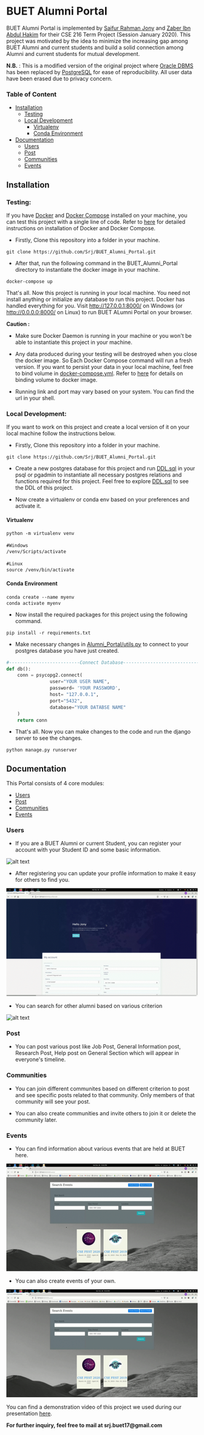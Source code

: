 # BUET Alumni Portal

BUET Alumni Portal is implemented by [Saifur Rahman Jony](https://github.com/Srj/) and [Zaber Ibn Abdul Hakim](https://github.com/zaber666) for their CSE 216 Term Project (Session January 2020). This project was motivated by the idea to minimize the increasing gap among BUET Alumni and current students and build a solid connection among Alumni and current students for mutual development. 

__N.B.__ : This is a modified version of the original project where [Oracle DBMS](https://www.oracle.com/database/) has been replaced by [PostgreSQL](https://www.postgresql.org/) for ease of reproducibility. All user data have been erased due to privacy concern. 

### Table of Content
* [Installation](https://github.com/Srj/BUET_Alumni_Portal/blob/master/README.md#installation)
    - [Testing](https://github.com/Srj/BUET_Alumni_Portal#testing)
    - [Local Development](https://github.com/Srj/BUET_Alumni_Portal#local-development)
        - [Virtualenv](https://github.com/Srj/BUET_Alumni_Portal#virtualenv)
        - [Conda Environment](https://github.com/Srj/BUET_Alumni_Portal#conda-environment)
* [Documentation](https://github.com/Srj/BUET_Alumni_Portal#documentation)
    * [Users](https://github.com/Srj/BUET_Alumni_Portal#users)
    * [Post](https://github.com/Srj/BUET_Alumni_Portal#post)
    * [Communities](https://github.com/Srj/BUET_Alumni_Portal#communities)
    * [Events](https://github.com/Srj/BUET_Alumni_Portal#events)

## Installation

### Testing:
If you have [Docker](https://www.docker.com/) and [Docker Compose](https://docs.docker.com/compose/) installed on your machine, you can test this project with a single line of code. Refer to [here](https://docs.docker.com/docker-for-windows/install/) for detailed instructions on installation of Docker and Docker Compose.

* Firstly, Clone this repository into a folder in your machine.

````
git clone https://github.com/Srj/BUET_Alumni_Portal.git
````

* After that, run the following command in the BUET_Alumni_Portal directory to instantiate the docker image in your machine.

````
docker-compose up
````

That's all. Now this project is running in your local machine. You need not install anything or initialize any database to run this project. Docker has handled everything for you. Visit http://127.0.0.1:8000/ on Windows (or http://0.0.0.0:8000/ on Linux) to run BUET ALumni Portal on your browser. 


__Caution :__ 
* Make sure Docker Daemon is running in your machine or you won't be able to instantiate this project in your machine.

* Any data produced during your testing will be destroyed when you close the docker image. So Each Docker Compose command will run a fresh version. If you want to persist your data in your local machine, feel free to bind volume in [docker-compose.yml](https://github.com/Srj/BUET_Alumni_Portal/blob/master/docker-compose.yml). Refer to [here](https://docs.docker.com/storage/volumes/#use-a-volume-with-docker-compose) for details on binding volume to docker image.

* Running link and port may vary based on your system. You can find the url in your shell.

### Local Development:
If you want to work on this project and create a local version of it on your local machine follow the instructions below.

* Firstly, Clone this repository into a folder in your machine.

````
git clone https://github.com/Srj/BUET_Alumni_Portal.git
````

* Create a new postgres database for this project and run [DDL.sql](https://github.com/Srj/BUET_Alumni_Portal/blob/master/DDL.sql) in your psql or pgadmin to instantiate all necessary postgres relations and functions required for this project. Feel free to explore [DDL.sql](https://github.com/Srj/BUET_Alumni_Portal/blob/master/DDL.sql) to see the DDL of this project.

* Now create a virtualenv or conda env based on your preferences and activate it.

#### Virtualenv

````
python -m virtualenv venv

#Windows
/venv/Scripts/activate

#Linux
source /venv/bin/activate
````

#### Conda Environment

````
conda create --name myenv
conda activate myenv
````

* Now install the required packages for this project using the following command.

````
pip install -r requirements.txt
````

* Make necessary changes in [Alumni_Portal/utils.py](https://github.com/Srj/BUET_Alumni_Portal/blob/master/Alumni_Portal/utils.py) to connect to your postgres database you have just created.

````python
#--------------------------Connect Database----------------------------- 
def db():
    conn = psycopg2.connect(
                user="YOUR USER NAME",
                password= 'YOUR PASSWORD',                 
                host= "127.0.0.1",          
                port="5432",
                database="YOUR DATABSE NAME"
    )
    return conn
````

* That's all. Now you can make changes to the code and run the django server to see the changes.

````
python manage.py runserver
````

## Documentation

This Portal consists of 4 core modules:
* [Users](https://github.com/Srj/BUET_Alumni_Portal#users)
* [Post](https://github.com/Srj/BUET_Alumni_Portal#post)
* [Communities](https://github.com/Srj/BUET_Alumni_Portal#communities)
* [Events](https://github.com/Srj/BUET_Alumni_Portal#events)

### Users
* If you are a BUET Alumni or current Student, you can register your account with your Student ID and some basic information. 

![alt text](https://github.com/Srj/BUET_Alumni_Portal/blob/master/media/Register.gif "Register")

* After registering you can update your profile information to make it easy for others to find you.

![alt text](https://github.com/Srj/BUET_Alumni_Portal/blob/master/media/Edit.gif "Edit")

* You can search for other alumni based on various criterion

![alt text](https://github.com/Srj/BUET_Alumni_Portal/blob/master/media/Search.gif "Search")


### Post
* You can post various post like Job Post, General Information post, Research Post, Help post on General Section which will appear in everyone's timeline.

### Communities
* You can join different communites based on different criterion to post and see specific posts related to that community. Only members of that community will see your post.

* You can also create communities and invite others to join it or delete the community later.

### Events
* You can find information about various events that are held at BUET here.

![alt text](https://github.com/Srj/BUET_Alumni_Portal/blob/master/media/Event.gif "Event")

* You can also create events of your own.

![alt text](https://github.com/Srj/BUET_Alumni_Portal/blob/master/media/CreateEvent.gif "CreateEvent")

You can find a demonstration video of this project we used during our presentation [here](https://youtu.be/sk0_A8AHL7E).

__For further inquiry, feel free to mail at srj.buet17@gmail.com__

 

